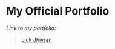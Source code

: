 # My Official Portfolio

_Link to my portfolio:_

> [Liuk Jhivran](https://www.liukjhivran.tech 'My portfolio link')
